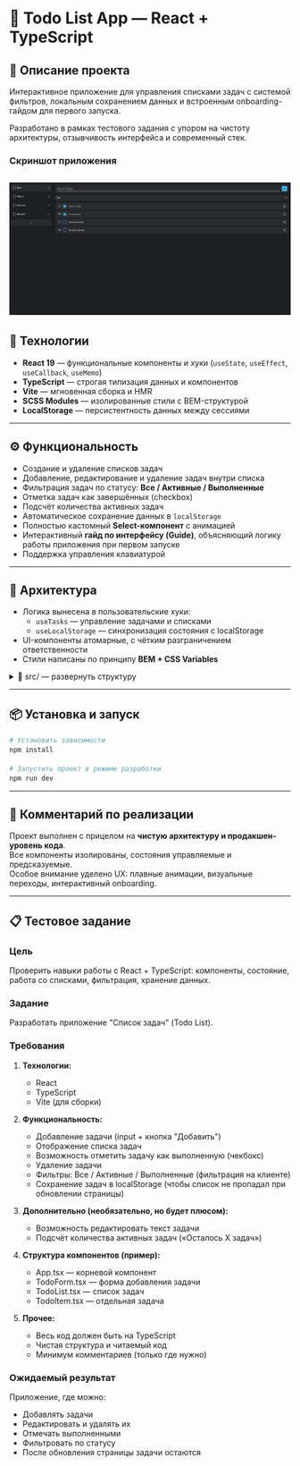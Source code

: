 # 📝 Todo List App — React + TypeScript

## 📖 Описание проекта

Интерактивное приложение для управления списками задач с системой фильтров, локальным сохранением данных и встроенным onboarding-гайдом для первого запуска.

Разработано в рамках тестового задания с упором на чистоту архитектуры, отзывчивость интерфейса и современный стек.

### Скриншот приложения

## ![Preview of the Todo List App](public/screenshot.png)

## 🚀 Технологии

- **React 19** — функциональные компоненты и хуки (`useState`, `useEffect`, `useCallback`, `useMemo`)
- **TypeScript** — строгая типизация данных и компонентов
- **Vite** — мгновенная сборка и HMR
- **SCSS Modules** — изолированные стили с BEM-структурой
- **LocalStorage** — персистентность данных между сессиями

---

## ⚙️ Функциональность

- Создание и удаление списков задач
- Добавление, редактирование и удаление задач внутри списка
- Фильтрация задач по статусу: **Все / Активные / Выполненные**
- Отметка задач как завершённых (checkbox)
- Подсчёт количества активных задач
- Автоматическое сохранение данных в `localStorage`
- Полностью кастомный **Select-компонент** с анимацией
- Интерактивный **гайд по интерфейсу (Guide)**, объясняющий логику работы приложения при первом запуске
- Поддержка управления клавиатурой

---

## 🧠 Архитектура

- Логика вынесена в пользовательские хуки:
  - `useTasks` — управление задачами и списками
  - `useLocalStorage` — синхронизация состояния с localStorage
- UI-компоненты атомарные, с чётким разграничением ответственности
- Стили написаны по принципу **BEM + CSS Variables**

<details>
<summary>📁 src/ — развернуть структуру</summary>

```text
├── App.tsx
├── main.tsx
├── UI/
│   ├── Button/
│   │   ├── Button.module.scss
│   │   └── Button.tsx
│   ├── Input/
│   │   ├── Input.module.scss
│   │   └── Input.tsx
│   └── Select/
│       ├── Select.module.scss
│       └── Select.tsx
├── assets/
│   └── fonts/
│       ├── Lato-Bold.woff
│       ├── Lato-Bold.woff2
│       ├── Lato-Regular.woff
│       ├── Lato-Regular.woff2
│       ├── Lato-Italic.woff
│       └── Lato-Italic.woff2
├── components/
│   ├── Guide/
│   │   ├── Guide.module.scss
│   │   └── Guide.tsx
│   ├── Sidebar/
│   │   ├── Sidebar.module.scss
│   │   └── Sidebar.tsx
│   ├── TaskForm/
│   │   ├── TaskForm.module.scss
│   │   └── TaskForm.tsx
│   ├── TaskItem/
│   │   ├── TaskItem.module.scss
│   │   └── TaskItem.tsx
│   └── TaskList/
│       ├── TaskList.module.scss
│       └── TaskList.tsx
├── hooks/
│   ├── useFilter.ts
│   ├── useLocalStorage.ts
│   └── useTasks.ts
├── styles/
│   ├── App.scss
│   ├── fonts.scss
│   ├── index.scss
│   └── mixins.scss
└── types/
    ├── filter.ts
    ├── list.ts
    └── task.ts

```
</details>

---

## 📦 Установка и запуск

```bash
# Установить зависимости
npm install

# Запустить проект в режиме разработки
npm run dev
````

---

## 💬 Комментарий по реализации

Проект выполнен с прицелом на **чистую архитектуру и продакшен-уровень кода**.  
Все компоненты изолированы, состояния управляемые и предсказуемые.  
Особое внимание уделено UX: плавные анимации, визуальные переходы, интерактивный onboarding.

---

## 📋 Тестовое задание

### Цель

Проверить навыки работы с React + TypeScript: компоненты, состояние, работа со списками, фильтрация, хранение данных.

### Задание

Разработать приложение "Список задач" (Todo List).

### Требования

1. **Технологии:**

   - React
   - TypeScript
   - Vite (для сборки)

2. **Функциональность:**

   - Добавление задачи (input + кнопка "Добавить")
   - Отображение списка задач
   - Возможность отметить задачу как выполненную (чекбокс)
   - Удаление задачи
   - Фильтры: Все / Активные / Выполненные (фильтрация на клиенте)
   - Сохранение задач в localStorage (чтобы список не пропадал при обновлении страницы)

3. **Дополнительно (необязательно, но будет плюсом):**

   - Возможность редактировать текст задачи
   - Подсчёт количества активных задач («Осталось X задач»)

4. **Структура компонентов (пример):**

   - App.tsx — корневой компонент
   - TodoForm.tsx — форма добавления задачи
   - TodoList.tsx — список задач
   - TodoItem.tsx — отдельная задача

5. **Прочее:**
   - Весь код должен быть на TypeScript
   - Чистая структура и читаемый код
   - Минимум комментариев (только где нужно)

### Ожидаемый результат

Приложение, где можно:

- Добавлять задачи
- Редактировать и удалять их
- Отмечать выполненными
- Фильтровать по статусу
- После обновления страницы задачи остаются
